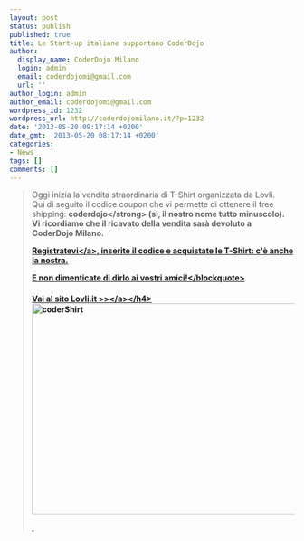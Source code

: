 ```yaml
---
layout: post
status: publish
published: true
title: Le Start-up italiane supportano CoderDojo
author:
  display_name: CoderDojo Milano
  login: admin
  email: coderdojomi@gmail.com
  url: ''
author_login: admin
author_email: coderdojomi@gmail.com
wordpress_id: 1232
wordpress_url: http://coderdojomilano.it/?p=1232
date: '2013-05-20 09:17:14 +0200'
date_gmt: '2013-05-20 08:17:14 +0200'
categories:
- News
tags: []
comments: []
---
```

<blockquote>Oggi inizia la vendita straordinaria di T-Shirt organizzata da Lovli.<br />
Qui di seguito il codice coupon che vi permette di ottenere il free shipping: <strong>coderdojo<&#47;strong> (si, il nostro nome tutto minuscolo).<br />
Vi ricordiamo che il ricavato della vendita sar&agrave; devoluto a CoderDojo Milano.</p>
<p><a title="lovli.it" href="http:&#47;&#47;lovli.it&#47;" target="_blank">Registratevi<&#47;a>, inserite il codice e acquistate le T-Shirt: c'&egrave; anche la nostra.</p>
<p>E non dimenticate di dirlo ai vostri amici!<&#47;blockquote></p>
<h4><a title="lovli.it" href="http:&#47;&#47;lovli.it&#47;" target="_blank">Vai al sito Lovli.it >><&#47;a><&#47;h4><br />
<img class="size-full wp-image-1237 aligncenter" alt="coderShirt" src="http:&#47;&#47;coderdojomilano.it&#47;wp-content&#47;uploads&#47;2013&#47;05&#47;coderShirt.jpg" width="600" height="373" &#47;></p>
<p>&nbsp;</p>
